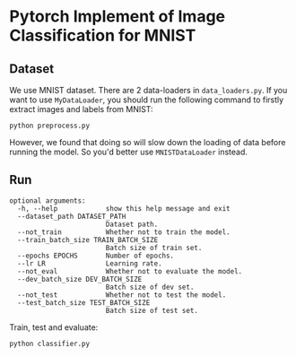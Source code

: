 # Pytorch Implement of Image Classification for MNIST

## Dataset

We use MNIST dataset. There are 2 data-loaders in `data_loaders.py`. If you want to use `MyDataLoader`, you should run the following command to firstly extract images and labels from MNIST:

```
python preprocess.py
```

However, we found that doing so will slow down the loading of data before running the model. So you'd better use `MNISTDataLoader` instead.


## Run

```
optional arguments:
  -h, --help            show this help message and exit
  --dataset_path DATASET_PATH
                        Dataset path.
  --not_train           Whether not to train the model.
  --train_batch_size TRAIN_BATCH_SIZE
                        Batch size of train set.
  --epochs EPOCHS       Number of epochs.
  --lr LR               Learning rate.
  --not_eval            Whether not to evaluate the model.
  --dev_batch_size DEV_BATCH_SIZE
                        Batch size of dev set.
  --not_test            Whether not to test the model.
  --test_batch_size TEST_BATCH_SIZE
                        Batch size of test set.
```

Train, test and evaluate:

```
python classifier.py
```
